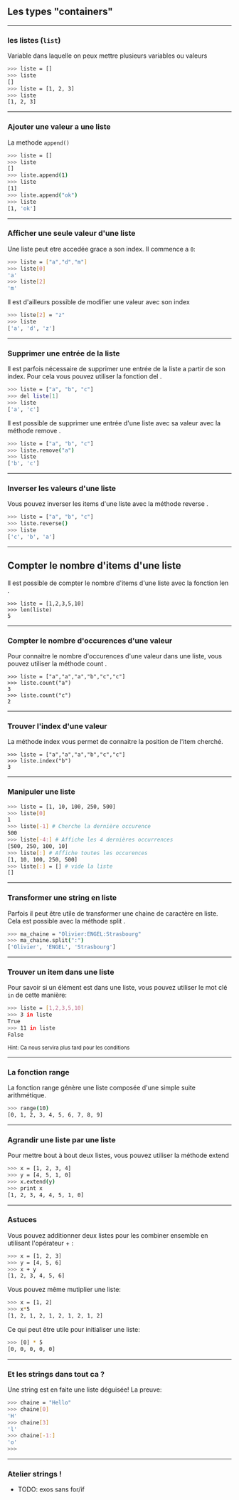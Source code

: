 ## Les types "containers"

---

### les listes (`list`)

Variable dans laquelle on peux mettre plusieurs variables ou valeurs

```bash
>>> liste = []
>>> liste
[]
>>> liste = [1, 2, 3]
>>> liste
[1, 2, 3]
```

---

### Ajouter une valeur a une liste

La methode `append()`

```bash
>>> liste = []
>>> liste
[]
>>> liste.append(1)
>>> liste
[1]
>>> liste.append("ok")
>>> liste
[1, 'ok']
```

---

### Afficher une seule valeur d'une liste

Une liste peut etre accedée grace a son index. Il commence a `0`:
```bash
>>> liste = ["a","d","m"]
>>> liste[0]
'a'
>>> liste[2]
'm'
```

Il est d'ailleurs possible de modifier une valeur avec son index

```bash
>>> liste[2] = "z"
>>> liste
['a', 'd', 'z']
```

---

### Supprimer une entrée de la liste

Il est parfois nécessaire de supprimer une entrée de la liste a partir de son index. Pour cela vous pouvez utiliser la fonction del .

```bash
>>> liste = ["a", "b", "c"]
>>> del liste[1]
>>> liste
['a', 'c']
```

 Il est possible de supprimer une entrée d'une liste avec sa valeur avec la méthode remove .

```bash
>>> liste = ["a", "b", "c"]
>>> liste.remove("a")
>>> liste
['b', 'c']
```

---

### Inverser les valeurs d'une liste

Vous pouvez inverser les items d'une liste avec la méthode reverse .

```bash
>>> liste = ["a", "b", "c"]
>>> liste.reverse()
>>> liste
['c', 'b', 'a']
```

---

## Compter le nombre d'items d'une liste

Il est possible de compter le nombre d'items d'une liste avec la fonction len .
```
>>> liste = [1,2,3,5,10]
>>> len(liste)
5
```

---

### Compter le nombre d'occurences d'une valeur

Pour connaitre le nombre d'occurences d'une valeur dans une liste, vous pouvez utiliser la méthode count .

```
>>> liste = ["a","a","a","b","c","c"]
>>> liste.count("a")
3
>>> liste.count("c")
2
```

---

### Trouver l'index d'une valeur

La méthode index vous permet de connaitre la position de l'item cherché.

```
>>> liste = ["a","a","a","b","c","c"]
>>> liste.index("b")
3
```

---

### Manipuler une liste

```bash
>>> liste = [1, 10, 100, 250, 500]
>>> liste[0]
1
>>> liste[-1] # Cherche la dernière occurence
500
>>> liste[-4:] # Affiche les 4 dernières occurrences
[500, 250, 100, 10]
>>> liste[:] # Affiche toutes les occurences
[1, 10, 100, 250, 500]
>>> liste[:] = [] # vide la liste
[]
```

---

### Transformer une string en liste

Parfois il peut être utile de transformer une chaine de caractère en liste. Cela est possible avec la méthode split .

```bash
>>> ma_chaine = "Olivier:ENGEL:Strasbourg"
>>> ma_chaine.split(":")
['Olivier', 'ENGEL', 'Strasbourg']
```

---

### Trouver un item dans une liste

Pour savoir si un élément est dans une liste, vous pouvez utiliser le mot clé `in` de cette manière:

```bash
>>> liste = [1,2,3,5,10]
>>> 3 in liste
True
>>> 11 in liste
False
```

<sub>Hint: Ca nous servira plus tard pour les conditions</sub>

---

### La fonction range

La fonction range génère une liste composée d'une simple suite arithmétique.

```bash
>>> range(10)
[0, 1, 2, 3, 4, 5, 6, 7, 8, 9]
```

---

### Agrandir une liste par une liste

Pour mettre bout à bout deux listes, vous pouvez utiliser la méthode extend

```bash
>>> x = [1, 2, 3, 4]
>>> y = [4, 5, 1, 0]
>>> x.extend(y)
>>> print x
[1, 2, 3, 4, 4, 5, 1, 0]
```

---

### Astuces

Vous pouvez additionner deux listes pour les combiner ensemble en utilisant l'opérateur + :

```bash
>>> x = [1, 2, 3]
>>> y = [4, 5, 6]
>>> x + y
[1, 2, 3, 4, 5, 6]
```

Vous pouvez même mutiplier une liste:

```bash
>>> x = [1, 2]
>>> x*5
[1, 2, 1, 2, 1, 2, 1, 2, 1, 2]
```

Ce qui peut être utile pour initialiser une liste:
```bash
>>> [0] * 5
[0, 0, 0, 0, 0]
```

---

### Et les strings dans tout ca ?

Une string est en faite une liste déguisée! La preuve:
```bash
>>> chaine = "Hello"
>>> chaine[0]
'H'
>>> chaine[3]
'l'
>>> chaine[-1:]
'o'
>>>
```

---

### Atelier strings !

- TODO: exos sans for/if